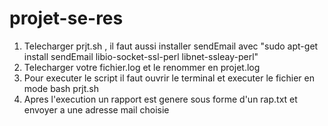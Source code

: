 # projet-se-res
1. Telecharger prjt.sh , il faut aussi installer sendEmail avec "sudo apt-get install sendEmail libio-socket-ssl-perl libnet-ssleay-perl"
2. Telecharger votre fichier.log et le renommer en projet.log
3. Pour executer le script il faut ouvrir le terminal et executer le fichier en mode bash prjt.sh 
4. Apres l'execution un rapport est genere sous forme d'un rap.txt et envoyer a une adresse mail choisie
